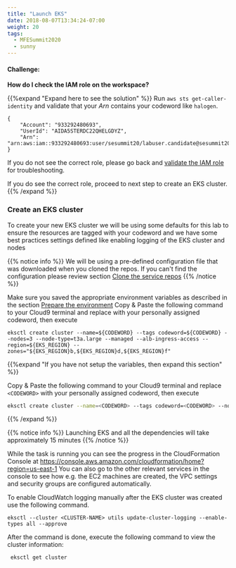 ```yaml
---
title: "Launch EKS"
date: 2018-08-07T13:34:24-07:00
weight: 20
tags:
  - MFESummit2020
  - sunny
---
```



#### Challenge:
**How do I check the IAM role on the workspace?**

{{%expand "Expand here to see the solution" %}}
Run `aws sts get-caller-identity` and validate that your _Arn_ contains your codeword like `halogen`.

```output
{
    "Account": "933292480693", 
    "UserId": "AIDA5STERDC22QHELGDYZ", 
    "Arn": "arn:aws:iam::933292480693:user/sesummit20/labuser.candidate@sesummit20.net"
}
```

If you do not see the correct role, please go back and [validate the IAM role](/020_prerequisites/workspaceiam/#validate-the-iam-role) for troubleshooting.

If you do see the correct role, proceed to next step to create an EKS cluster.
{{% /expand %}}

### Create an EKS cluster

To create your new EKS cluster we will be using some defaults for this lab to ensure the resources are tagged with your codeword and we have some best practices settings defined like enabling logging of the EKS cluster and nodes 

{{% notice info %}}
We will be using a pre-defined configuration file that was downloaded when you cloned the repos. If you can't find the configuration please review section [Clone the service repos](/020_prerequisites/clone)
{{% /notice %}}

Make sure you saved the appropriate environment variables as described in the section [Prepare the environment](/020_prerequisites/environment) 
Copy & Paste the following command to your Cloud9 terminal and replace <CODEWORD> with your personally assigned codeword, then execute
```
eksctl create cluster --name=${CODEWORD} --tags codeword=${CODEWORD} --nodes=3 --node-type=t3a.large --managed --alb-ingress-access --region=${EKS_REGION} --zones="${EKS_REGION}b,${EKS_REGION}d,${EKS_REGION}f"
```

{{%expand "If you have not setup the variables, then expand this section" %}}

Copy & Paste the following command to your Cloud9 terminal and replace `<CODEWORD>` with your personally assigned codeword, then execute

```bash
eksctl create cluster --name=<CODEWORD> --tags codeword=<CODEWORD> --nodes=3 --node-type=t3a.large --managed --alb-ingress-access --region=us-east-1
```

{{% /expand %}}

{{% notice info %}}
Launching EKS and all the dependencies will take approximately 15 minutes
{{% /notice %}}


While the task is running you can see the progress in the CloudFormation Console at https://console.aws.amazon.com/cloudformation/home?region=us-east-1
You can also go to the other relevant services in the console to see how e.g. the EC2 machines are created, the VPC settings and security groups are configured automatically.

To enable CloudWatch logging manually after the EKS cluster was created use the following command.
 ```
eksctl --cluster <CLUSTER-NAME> utils update-cluster-logging --enable-types all --approve
```

After the command is done, execute the following command to view the cluster information:
```bash
 eksctl get cluster
```